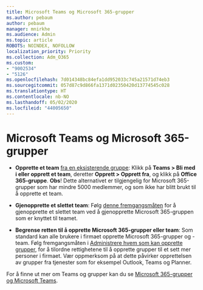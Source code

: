 ```yaml
---
title: Microsoft Teams og Microsoft 365-grupper
ms.author: pebaum
author: pebaum
manager: mnirkhe
ms.audience: Admin
ms.topic: article
ROBOTS: NOINDEX, NOFOLLOW
localization_priority: Priority
ms.collection: Adm_O365
ms.custom:
- "9002534"
- "5126"
ms.openlocfilehash: 7d014348bc84efa1dd952033c745a21571d74eb3
ms.sourcegitcommit: 057d87c9d866fa1371d02350420d13774545c028
ms.translationtype: HT
ms.contentlocale: nb-NO
ms.lasthandoff: 05/02/2020
ms.locfileid: "44005650"
---
```

# <a name="microsoft-teams-and-microsoft-365-groups"></a>Microsoft Teams og Microsoft 365-grupper

- **Opprette et team** [fra en eksisterende gruppe](https://support.microsoft.com/nb-NO/office/create-a-team-from-an-existing-group-24ec428e-40d7-4a1a-ab87-29be7d145865):  Klikk på **Teams > Bli med i eller opprett et team**, deretter **Opprett  > Opprett fra**, og klikk på **Office 365-gruppe**. **Obs**! Dette alternativet er tilgjengelig for Microsoft 365-grupper som har mindre 5000 medlemmer, og som ikke har blitt brukt til å opprette et team.

- **Gjenopprette et slettet team**: Følg [denne fremgangsmåten](https://docs.microsoft.com/microsoftteams/archive-or-delete-a-team#restore-a-deleted-team) for å gjenopprette et slettet team ved å gjenopprette Microsoft 365-gruppen som er knyttet til teamet.

- **Begrense retten til å opprette Microsoft 365-grupper eller team**: Som standard kan alle brukere i firmaet opprette Microsoft 365-grupper og -team.  Følg fremgangsmåten i [Administrere hvem som kan opprette grupper](https://support.office.com/article/Manage-who-can-create-Office-365-Groups-4c46c8cb-17d0-44b5-9776-005fced8e618), for å tilordne rettighetene til å opprette grupper til et sett mer personer i firmaet. Vær oppmerksom på at dette påvirker opprettelsen av grupper fra tjenester som for eksempel Outlook, Teams og Planner.

For å finne ut mer om Teams og grupper kan du se [Microsoft 365-grupper og Microsoft Teams](https://docs.microsoft.com/microsoftteams/office-365-groups).
